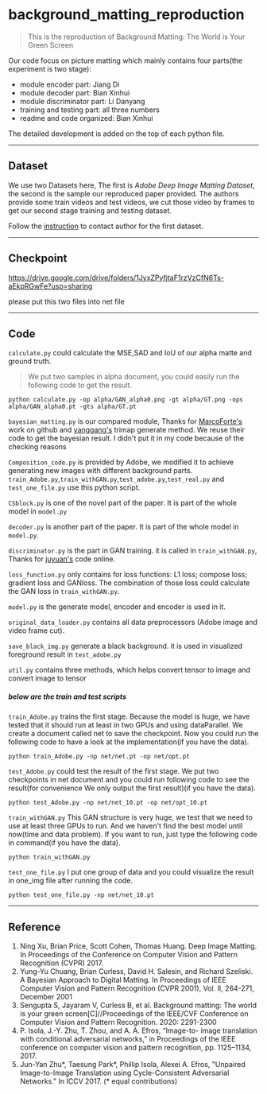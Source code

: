 # background_matting_reproduction

>This is the reproduction of Background Matting: The World is Your Green Screen

Our code focus on picture matting which mainly contains four parts(the experiment is two stage):
* module encoder part: Jiang Di
* module decoder part: Bian Xinhui
* module discriminator part: Li Danyang
* training and testing part: all three numbers
* readme and code organized: Bian Xinhui

The detailed development is added on the top of each python file.
* * *
## Dataset

We use two Datasets here, The first is <i>Adobe Deep Image Matting Dataset</i>, the second is the sample our reproduced paper provided. The authors provide some train videos and test videos, we cut those video by frames to get our second stage training and testing dataset.

Follow the <a href="https://sites.google.com/view/deepimagematting">instruction</a> to contact author for the first dataset.


* * *
## Checkpoint
https://drive.google.com/drive/folders/1JyxZPyfjtaF1rzVzCfN6Ts-aEkpRGwFe?usp=sharing

please put this two files into net file

* * *
## Code
`calculate.py` could calculate the MSE,SAD and IoU of our alpha matte and ground truth.
>We put two samples in alpha document, you could easily run the following code to get the result.
<pre><code>python calculate.py -op alpha/GAN_alpha0.png -gt alpha/GT.png -ops alpha/GAN_alpha0.pt -gts alpha/GT.pt</code></pre>

`bayesian_matting.py` is our compared module, Thanks for <a href="https://github.com/MarcoForte/bayesian-matting">MarcoForte's</a> work on github and <a href="https://github.com/SamuelYG/trimap_generate">yanggang's</a> trimap generate method. We reuse their code to get the bayesian result. I didn't put it in my code because of the checking reasons


`Composition_code.py` is provided by Adobe, we modified it to achieve generating new images with different background parts. `train_Adobe.py`,`train_withGAN.py`,`test_adobe.py`,`test_real.py` and `test_one_file.py` use this python script.

`CSblock.py` is one of the novel part of the paper. It is part of the whole model in `model.py`

`decoder.py` is another part of the paper. It is part of the whole model in `model.py`.

`discriminator.py` is the part in GAN training. it is called in  `train_withGAN.py`, Thanks for <a href="https://github.com/junyanz/pytorch-CycleGAN-and-pix2pix">juyuan's</a> code online. 

`loss_function.py` only contains for loss functions: L1 loss; compose loss; gradient loss and GANloss. The combination of those loss could calculate the GAN loss in `train_withGAN.py`.

`model.py` is the generate model, encoder and encoder is used in it.

`original_data_loader.py` contains all data preprocessors (Adobe image and video frame cut).

`save_black_img.py` generate a black background. it is used in visualized foreground result in `test_adobe.py`

`util.py` contains three methods, which helps convert tensor to image and convert image to tensor

##### below are the train and test scripts

`train_Adobe.py` trains the first stage. Because the model is huge, we have tested that it should run at least in two GPUs and using dataParallel. We create a document called net to save the checkpoint. Now you could run the following code to have a look at the implementation(if you have the data).
<pre><code>python train_Adobe.py -np net/net.pt -op net/opt.pt</code></pre>

`test_Adobe.py` could test the result of the first stage. We put two checkpoints in net document and you could run following code to see the result(for convenience We only output the first result)(if you have the data).
<pre><code>python test_Adobe.py -np net/net_10.pt -op net/opt_10.pt</code></pre>

`train_withGAN.py` This GAN structure is very huge, we test that we need to use at least three GPUs to run. And we haven't find the best model until now(time and data problem). If you want to run, just type the following code in command(if you have the data).
<pre><code>python train_withGAN.py </code></pre>

`test_one_file.py` I put one group of data and you could visualize the result in one_img file after running the code.
<pre><code>python test_one_file.py -np net/net_10.pt </code></pre>
* * *

## Reference

1. Ning Xu, Brian Price, Scott Cohen, Thomas Huang.  Deep Image Matting.  In Proceedings of the Conference on Computer Vision and Pattern Recognition (CVPR) 2017.
2. Yung-Yu Chuang, Brian Curless, David H. Salesin, and Richard Szeliski. A Bayesian Approach to Digital Matting. In Proceedings of IEEE Computer Vision and Pattern Recognition (CVPR 2001), Vol. II, 264-271, December 2001
3. Sengupta S, Jayaram V, Curless B, et al. Background matting: The world is your green screen[C]//Proceedings of the IEEE/CVF Conference on Computer Vision and Pattern Recognition. 2020: 2291-2300
4. P. Isola, J.-Y. Zhu, T. Zhou, and A. A. Efros, “Image-to- image translation with conditional adversarial networks,” in Proceedings of the IEEE conference on computer vision and pattern recognition, pp. 1125–1134, 2017.
5. Jun-Yan Zhu*, Taesung Park*, Phillip Isola, Alexei A. Efros, "Unpaired Image-to-Image Translation using Cycle-Consistent Adversarial Networks." In ICCV 2017. (* equal contributions)